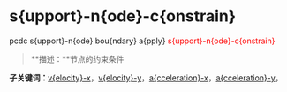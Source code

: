 # s{upport}-n{ode}-c{onstrain}
pcdc s{upport}-n{ode} bou{ndary} a{pply} <span style='color: red;'>s{upport}-n{ode}-c{onstrain}</span>
> **描述：**节点的约束条件

**子关键词：**[v{elocity}-x](s{upport}-n{ode}/bou{ndary}/a{pply}/s{upport}-n{ode}-c{onstrain}/v{elocity}-x/)，[v{elocity}-y](s{upport}-n{ode}/bou{ndary}/a{pply}/s{upport}-n{ode}-c{onstrain}/v{elocity}-y/)，[a{cceleration}-x](s{upport}-n{ode}/bou{ndary}/a{pply}/s{upport}-n{ode}-c{onstrain}/a{cceleration}-x/)，[a{cceleration}-y](s{upport}-n{ode}/bou{ndary}/a{pply}/s{upport}-n{ode}-c{onstrain}/a{cceleration}-y/)，
